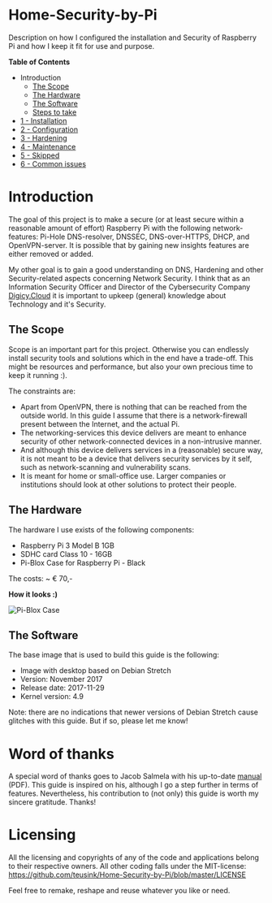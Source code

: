 # Home-Security-by-Pi
Description on how I configured the installation and Security of Raspberry Pi and how I keep it fit for use and purpose.

**Table of Contents**
- Introduction
  - [The Scope](#the-scope)
  - [The Hardware](#the-hardware)
  - [The Software](#the-software)
  - [Steps to take](#steps-to-take)
- [1 - Installation](https://github.com/teusink/Home-Security-by-Pi/blob/master/1-Installation.md)
- [2 - Configuration](https://github.com/teusink/Home-Security-by-Pi/blob/master/2-Configuration.md)
- [3 - Hardening](https://github.com/teusink/Home-Security-by-Pi/blob/master/3-Hardening.md)
- [4 - Maintenance](https://github.com/teusink/Home-Security-by-Pi/blob/master/4-Maintenance.md)
- [5 - Skipped](https://github.com/teusink/Home-Security-by-Pi/blob/master/5-Skipped.md)
- [6 - Common issues](https://github.com/teusink/Home-Security-by-Pi/blob/master/6-Common-issues.md)

# Introduction
The goal of this project is to make a secure (or at least secure within a reasonable amount of effort) Raspberry Pi with the following network-features: Pi-Hole DNS-resolver, DNSSEC, DNS-over-HTTPS, DHCP, and OpenVPN-server. It is possible that by gaining new insights features are either removed or added.

My other goal is to gain a good understanding on DNS, Hardening and other Security-related aspects concerning Network Security. I think that as an Information Security Officer and Director of the Cybersecurity Company [Digicy.Cloud](https://www.digicy.cloud/en/) it is important to upkeep (general) knowledge about Technology and it's Security.

## The Scope
Scope is an important part for this project. Otherwise you can endlessly install security tools and solutions which in the end have a trade-off. This might be resources and performance, but also your own precious time to keep it running :).

The constraints are:
- Apart from OpenVPN, there is nothing that can be reached from the outside world. In this guide I assume that there is a network-firewall present between the Internet, and the actual Pi.
- The networking-services this device delivers are meant to enhance security of other network-connected devices in a non-intrusive manner.
- And although this device delivers services in a (reasonable) secure way, it is not meant to be a device that delivers security services by it self, such as network-scanning and vulnerability scans.
- It is meant for home or small-office use. Larger companies or institutions should look at other solutions to protect their people.

## The Hardware
The hardware I use exists of the following components:
- Raspberry Pi 3 Model B 1GB
- SDHC card Class 10 - 16GB
- Pi-Blox Case for Raspberry Pi - Black

The costs: ~ € 70,-

**How it looks :)**

![Pi-Blox Case](https://cdn-images-1.medium.com/max/1200/1*c7rI_eUQ4yP-8r6gVb1QkQ.jpeg)

## The Software
The base image that is used to build this guide is the following:
- Image with desktop based on Debian Stretch
- Version: November 2017
- Release date: 2017-11-29
- Kernel version: 4.9

Note: there are no indications that newer versions of Debian Stretch cause glitches with this guide. But if so, please let me know!

# Word of thanks
A special word of thanks goes to Jacob Salmela with his up-to-date [manual](http://users.telenet.be/MySQLplaylist/pi-hole.pdf) (PDF). This guide is inspired on his, although I go a step further in terms of features. Nevertheless, his contribution to (not only) this guide is worth my sincere gratitude. Thanks!

# Licensing
All the licensing and copyrights of any of the code and applications belong to their respective owners. All other coding falls under the MIT-license: https://github.com/teusink/Home-Security-by-Pi/blob/master/LICENSE

Feel free to remake, reshape and reuse whatever you like or need.

